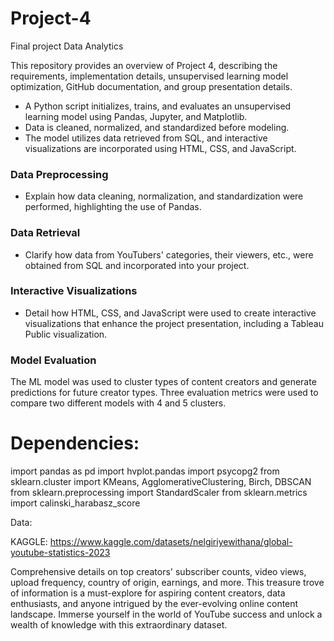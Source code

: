 # Project-4
Final project Data Analytics

This repository provides an overview of Project 4, describing the requirements, implementation details, unsupervised learning model optimization, GitHub documentation, and group presentation details.

- A Python script initializes, trains, and evaluates an unsupervised learning model using Pandas, Jupyter, and Matplotlib.
- Data is cleaned, normalized, and standardized before modeling.
- The model utilizes data retrieved from SQL, and interactive visualizations are incorporated using HTML, CSS, and JavaScript.

### Data Preprocessing
- Explain how data cleaning, normalization, and standardization were performed, highlighting the use of Pandas.

### Data Retrieval
- Clarify how data from YouTubers' categories, their viewers, etc., were obtained from SQL and incorporated into your project.

### Interactive Visualizations
- Detail how HTML, CSS, and JavaScript were used to create interactive visualizations that enhance the project presentation, including a Tableau Public visualization.

### Model Evaluation
The ML model was used to cluster types of content creators and generate predictions for future creator types.
Three evaluation metrics were used to compare two different models with 4 and 5 clusters.

# Dependencies:
import pandas as pd
import hvplot.pandas
import psycopg2
from sklearn.cluster import KMeans, AgglomerativeClustering, Birch, DBSCAN
from sklearn.preprocessing import StandardScaler
from sklearn.metrics import calinski_harabasz_score

Data:

KAGGLE: https://www.kaggle.com/datasets/nelgiriyewithana/global-youtube-statistics-2023

Comprehensive details on top creators' subscriber counts, video views, upload frequency, country of origin, earnings, and more. This treasure trove of information is a must-explore for aspiring content creators, data enthusiasts, and anyone intrigued by the ever-evolving online content landscape. Immerse yourself in the world of YouTube success and unlock a wealth of knowledge with this extraordinary dataset.
